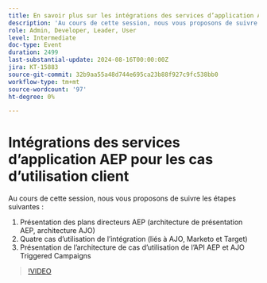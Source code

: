 ```yaml
---
title: En savoir plus sur les intégrations des services d’application AEP pour les cas d’utilisation client
description: 'Au cours de cette session, nous vous proposons de suivre la procédure suivante : 1. Présentation des plans directeurs AEP (AEP Overview Architecture, AJO Architecture)2. Quatre cas d’utilisation de l’intégration (liés à AJO, Marketo et à Target)3. Présentation de l’architecture de cas d’utilisation de l’API AEP et AJO Triggered Campaigns'
role: Admin, Developer, Leader, User
level: Intermediate
doc-type: Event
duration: 2499
last-substantial-update: 2024-08-16T00:00:00Z
jira: KT-15883
source-git-commit: 32b9aa55a48d744e695ca23b88f927c9fc538bb0
workflow-type: tm+mt
source-wordcount: '97'
ht-degree: 0%

---
```



# Intégrations des services d’application AEP pour les cas d’utilisation client

Au cours de cette session, nous vous proposons de suivre les étapes suivantes :
1. Présentation des plans directeurs AEP (architecture de présentation AEP, architecture AJO)
2. Quatre cas d’utilisation de l’intégration (liés à AJO, Marketo et Target)
3. Présentation de l’architecture de cas d’utilisation de l’API AEP et AJO Triggered Campaigns

>[!VIDEO](https://video.tv.adobe.com/v/3432053/?learn=on)
